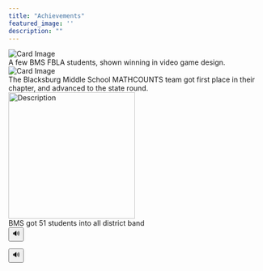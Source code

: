 ```yaml
---
title: "Achievements"
featured_image: ''
description: ""
---
```


<div class="card-container">
  <div class="card">
    <img src="https://resources.finalsite.net/images/f_auto,q_auto,t_image_size_6/v1689019814/mcpsorg/sgvky6zhwewlp1xskuik/MemberswithMedals.jpg" alt="Card Image">
    <div class="overlay-text">A few BMS FBLA students, shown winning in video game design.</div>
  </div>

  <div class="card">
    <img src="https://mathcounts.godmar.me/assets/images/mc-2025-team-win-small-ce539f3561932a383062c9f6488a7759.jpg" alt="Card Image">
    <div class="overlay-text">The Blacksburg Middle School MATHCOUNTS team got first place in their chapter, and advanced to the state round.</div>
  </div>

  <div class="card">
    <img src="https://encrypted-tbn0.gstatic.com/images?q=tbn:ANd9GcRlyyzfYsmUpPN8-thecXKBDHFAqPzcs1wiWQ&s" alt="Description" style="width: 250px; margin-right: 10px;">
    <div class="overlay-text">BMS got 51 students into all district band</div>
  </div>
</div>



<div>
  <button onclick="readText()">🔊</button>

  <script>
    function readText() {
      const text = "The Blacksburg Middle School MATHCOUNTS team got first place in their chapter, and advanced to the state round.";
      const speech = new SpeechSynthesisUtterance(text);
      window.speechSynthesis.speak(speech);
    }
  </script>



  <button onclick="readText()">🔊</button>

  <script>
    function readText() {
      const text = "BMS got 51 students into all district band";
      const speech = new SpeechSynthesisUtterance(text);
      window.speechSynthesis.speak(speech);
    }
  </script>
</div>